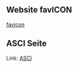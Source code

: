 ## Website favICON

[favicon](https://favicon.io/emoji-favicons/green-heart)


## ASCI Seite

Link: [ASCI](https://oinam.github.io/entities/)

